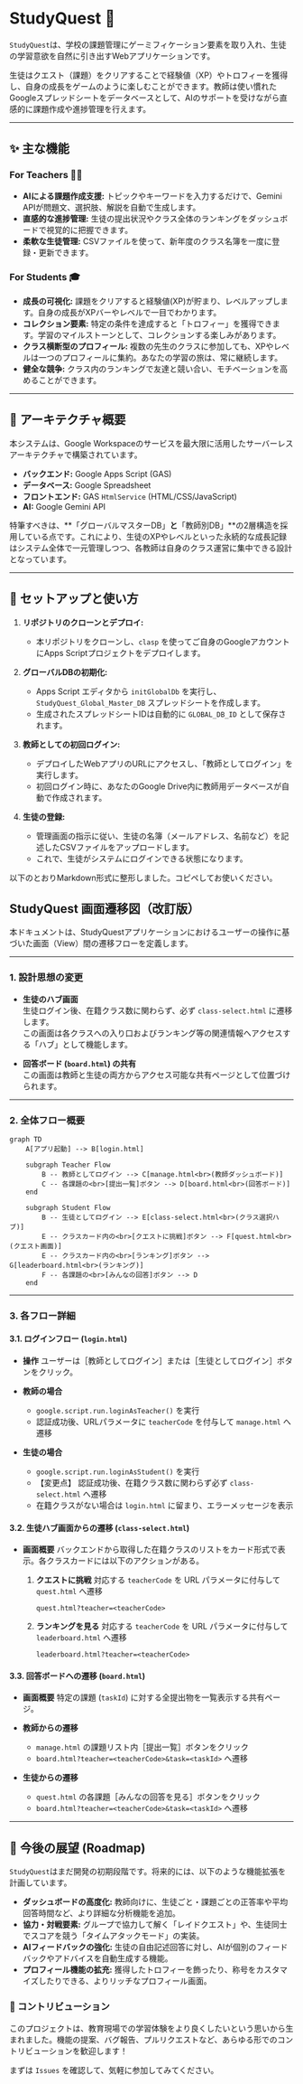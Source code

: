 # StudyQuest 🚀

`StudyQuest`は、学校の課題管理にゲーミフィケーション要素を取り入れ、生徒の学習意欲を自然に引き出すWebアプリケーションです。

生徒はクエスト（課題）をクリアすることで経験値（XP）やトロフィーを獲得し、自身の成長をゲームのように楽しむことができます。教師は使い慣れたGoogleスプレッドシートをデータベースとして、AIのサポートを受けながら直感的に課題作成や進捗管理を行えます。

---

## ✨ 主な機能

### For Teachers 👨‍🏫
* **AIによる課題作成支援:** トピックやキーワードを入力するだけで、Gemini APIが問題文、選択肢、解説を自動で生成します。
* **直感的な進捗管理:** 生徒の提出状況やクラス全体のランキングをダッシュボードで視覚的に把握できます。
* **柔軟な生徒管理:** CSVファイルを使って、新年度のクラス名簿を一度に登録・更新できます。

### For Students 🎓
* **成長の可視化:** 課題をクリアすると経験値(XP)が貯まり、レベルアップします。自身の成長がXPバーやレベルで一目でわかります。
* **コレクション要素:** 特定の条件を達成すると「トロフィー」を獲得できます。学習のマイルストーンとして、コレクションする楽しみがあります。
* **クラス横断型のプロフィール:** 複数の先生のクラスに参加しても、XPやレベルは一つのプロフィールに集約。あなたの学習の旅は、常に継続します。
* **健全な競争:** クラス内のランキングで友達と競い合い、モチベーションを高めることができます。

---

## 🔧 アーキテクチャ概要

本システムは、Google Workspaceのサービスを最大限に活用したサーバーレスアーキテクチャで構築されています。

* **バックエンド:** Google Apps Script (GAS)
* **データベース:** Google Spreadsheet
* **フロントエンド:** GAS `HtmlService` (HTML/CSS/JavaScript)
* **AI:** Google Gemini API

特筆すべきは、**「グローバルマスターDB」**と**「教師別DB」**の2層構造を採用している点です。これにより、生徒のXPやレベルといった永続的な成長記録はシステム全体で一元管理しつつ、各教師は自身のクラス運営に集中できる設計となっています。

---

## 🚀 セットアップと使い方

1.  **リポジトリのクローンとデプロイ:**
    * 本リポジトリをクローンし、`clasp` を使ってご自身のGoogleアカウントにApps Scriptプロジェクトをデプロイします。

2.  **グローバルDBの初期化:**
    * Apps Script エディタから `initGlobalDb` を実行し、`StudyQuest_Global_Master_DB` スプレッドシートを作成します。
    * 生成されたスプレッドシートIDは自動的に `GLOBAL_DB_ID` として保存されます。

3.  **教師としての初回ログイン:**
    * デプロイしたWebアプリのURLにアクセスし、「教師としてログイン」を実行します。
    * 初回ログイン時に、あなたのGoogle Drive内に教師用データベースが自動で作成されます。

4.  **生徒の登録:**
    * 管理画面の指示に従い、生徒の名簿（メールアドレス、名前など）を記述したCSVファイルをアップロードします。
    * これで、生徒がシステムにログインできる状態になります。

以下のとおりMarkdown形式に整形しました。コピペしてお使いください。


## StudyQuest 画面遷移図（改訂版）

本ドキュメントは、StudyQuestアプリケーションにおけるユーザーの操作に基づいた画面（View）間の遷移フローを定義します。

---

### 1. 設計思想の変更

- **生徒のハブ画面**  
  生徒ログイン後、在籍クラス数に関わらず、必ず `class-select.html` に遷移します。  
  この画面は各クラスへの入り口およびランキング等の関連情報へアクセスする「ハブ」として機能します。

- **回答ボード (`board.html`) の共有**  
  この画面は教師と生徒の両方からアクセス可能な共有ページとして位置づけられます。

---

### 2. 全体フロー概要

```mermaid
graph TD
    A[アプリ起動] --> B[login.html]

    subgraph Teacher Flow
        B -- 教師としてログイン --> C[manage.html<br>(教師ダッシュボード)]
        C -- 各課題の<br>[提出一覧]ボタン --> D[board.html<br>(回答ボード)]
    end

    subgraph Student Flow
        B -- 生徒としてログイン --> E[class-select.html<br>(クラス選択ハブ)]
        E -- クラスカード内の<br>[クエストに挑戦]ボタン --> F[quest.html<br>(クエスト画面)]
        E -- クラスカード内の<br>[ランキング]ボタン --> G[leaderboard.html<br>(ランキング)]
        F -- 各課題の<br>[みんなの回答]ボタン --> D
    end
````

---

### 3. 各フロー詳細

#### 3.1. ログインフロー (`login.html`)

* **操作**
  ユーザーは［教師としてログイン］または［生徒としてログイン］ボタンをクリック。

* **教師の場合**

  * `google.script.run.loginAsTeacher()` を実行
  * 認証成功後、URLパラメータに `teacherCode` を付与して `manage.html` へ遷移

* **生徒の場合**

  * `google.script.run.loginAsStudent()` を実行
  * 【変更点】 認証成功後、在籍クラス数に関わらず必ず `class-select.html` へ遷移
  * 在籍クラスがない場合は `login.html` に留まり、エラーメッセージを表示

#### 3.2. 生徒ハブ画面からの遷移 (`class-select.html`)

* **画面概要**
  バックエンドから取得した在籍クラスのリストをカード形式で表示。各クラスカードには以下のアクションがある。

  1. **クエストに挑戦**
     対応する `teacherCode` を URL パラメータに付与して `quest.html` へ遷移

     ```text
     quest.html?teacher=<teacherCode>
     ```

  2. **ランキングを見る**
     対応する `teacherCode` を URL パラメータに付与して `leaderboard.html` へ遷移

     ```text
     leaderboard.html?teacher=<teacherCode>
     ```

#### 3.3. 回答ボードへの遷移 (`board.html`)

* **画面概要**
  特定の課題 (`taskId`) に対する全提出物を一覧表示する共有ページ。

* **教師からの遷移**

  * `manage.html` の課題リスト内［提出一覧］ボタンをクリック
  * `board.html?teacher=<teacherCode>&task=<taskId>` へ遷移

* **生徒からの遷移**

  * `quest.html` の各課題［みんなの回答を見る］ボタンをクリック
  * `board.html?teacher=<teacherCode>&task=<taskId>` へ遷移

---

## 🚧 今後の展望 (Roadmap)

`StudyQuest`はまだ開発の初期段階です。将来的には、以下のような機能拡張を計画しています。

* **ダッシュボードの高度化:** 教師向けに、生徒ごと・課題ごとの正答率や平均回答時間など、より詳細な分析機能を追加。
* **協力・対戦要素:** グループで協力して解く「レイドクエスト」や、生徒同士でスコアを競う「タイムアタックモード」の実装。
* **AIフィードバックの強化:** 生徒の自由記述回答に対し、AIが個別のフィードバックやアドバイスを自動生成する機能。
* **プロフィール機能の拡充:** 獲得したトロフィーを飾ったり、称号をカスタマイズしたりできる、よりリッチなプロフィール画面。

### 🤝 コントリビューション

このプロジェクトは、教育現場での学習体験をより良くしたいという思いから生まれました。機能の提案、バグ報告、プルリクエストなど、あらゆる形でのコントリビューションを歓迎します！

まずは `Issues` を確認して、気軽に参加してみてください。
